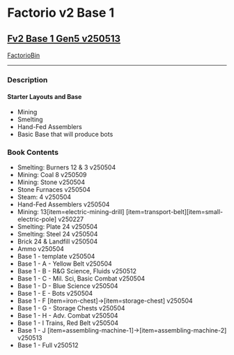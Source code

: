 # Factorio v2 Base 1

## [Fv2 Base 1 Gen5 v250513](https://factoriobin.com/post/vzz1x6)

[FactorioBin](https://cdn.factoriobin.com/perma/bp/v/z/vzz1x6-zyqexb/fbin-vzz1x6-0.txt)

-----

### Description

#### Starter Layouts and Base

- Mining
- Smelting
- Hand-Fed Assemblers
- Basic Base that will produce bots

### Book  Contents

* Smelting: Burners 12 & 3 v250504
* Mining: Coal 8 v250509
* Mining: Stone v250504
* Stone Furnaces v250504
* Steam: 4 v250504
* Hand-Fed Assemblers v250504
* Mining: 13[item=electric-mining-drill] [item=transport-belt][item=small-electric-pole] v250227
* Smelting: Plate 24 v250504
* Smelting: Steel 24 v250504
* Brick 24 & Landfill v250504
* Ammo v250504
* Base 1 - template v250504
* Base 1 - A - Yellow Belt v250504
* Base 1 - B - R&G Science, Fluids v250512
* Base 1 - C - Mil. Sci, Basic Combat v250504
* Base 1 - D - Blue Science v250504
* Base 1 - E - Bots v250504
* Base 1 - F [item=iron-chest]->[item=storage-chest] v250504
* Base 1 - G - Storage Chests v250504
* Base 1 - H - Adv. Combat v250504
* Base 1 - I Trains, Red Belt v250504
* Base 1 - J [item=assembling-machine-1]->[item=assembling-machine-2] v250513
* Base 1 - Full v250512
